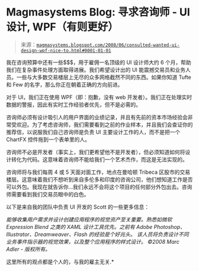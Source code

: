 <!--yml

分类：未分类

日期：2024-05-18 05:01:33

-->

# Magmasystems Blog: 寻求咨询师 - UI 设计, WPF（有则更好）

> 来源：[`magmasystems.blogspot.com/2008/06/consulted-wanted-ui-design-wpf-nice-to.html#0001-01-01`](http://magmasystems.blogspot.com/2008/06/consulted-wanted-ui-design-wpf-nice-to.html#0001-01-01)

我在咨询预算中还有一些$$$，用于雇佣一名顶级的 UI 设计师大约 6 个月，帮助我们在复杂事件处理方面取得进展。我们希望设计出的 UI 能震撼交易员和业务人员。一些与大多数交易楼层上无尽的众多网格截然不同的东西。如果你知道 Tufte 和 Few 的名字，那么你正在朝着正确的方向前进。

对于 UI，我们正在使用 WPF（即：抱歉，没有 web 开发者）。我们正在处理实时数据的警报，因此有实时工作经验者优先，但不是必需的。

咨询师必须有设计吸引人的用户界面的业绩记录，并且有先前的资本市场经验会非常受欢迎。为了考虑咨询师，我们需要看到之前的作业样本，并且我们会查证你的推荐信，以说服我们自己咨询师是负责 UI 主要设计工作的人，而不是把一个 ChartFX 控件拖到一个表单里的人。

咨询师不必是开发者（事实上，我们更希望他不是开发者），但必须知道如何将设计转化为代码。这意味着咨询师不能给我们一个艺术杰作，而这是无法实现的。

咨询师将与我们每周 4 或 5 天面对面工作，地点在曼哈顿 Tribeca 区股市的交易楼层。这意味着我们不想听到来自多伦多和印度的咨询公司，他们想知道工作是否可以外包。我现在就告诉你...我们永远不会将这个项目的任何部分外包出去。咨询师需要看到我们交易员眼中的白色。

以下是来自我的团队中负责 UI 开发的 Scott 的一些更多信息：

*能够收集用户需求并设计创建应用程序的视觉资产至关重要。熟悉如微软 Expression Blend 之类的 XAML 设计工具优先。之前有 Adobe Photoshop、Illustrator、Dreamweaver、Flash 的经验是个好兆头。* *该人员将负责设计不同业务事件指示器的视觉效果，以及整个应用程序的样式设计。* *©2008 Marc Adler - 版权所有。*

这里所有的观点都是个人的，与我的雇主无关.*
